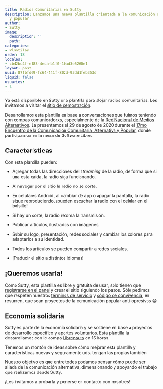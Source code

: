 ```yaml
---
title: Radios Comunitarias en Sutty
description: Lanzamos una nueva plantilla orientada a la comunicación alternativa
  y popular
author:
- Sutty
image:
  description: ''
  path: 
categories:
- Plantilas
order: 18
locales:
- cb42bc4f-ef83-4eca-b1f0-10ad3e5260e1
layout: post
uuid: 87fbfd69-fc64-441f-802d-93dd1feb353d
liquid: false
usuaries:
- 1
---
```




Ya está disponible en Sutty una plantilla para alojar radios comunitarias.  Les invitamos a visitar el [sitio de demostración](https://radio.sutty.nl/).

Desarrollamos esta plantilla en base a conversaciones que fuimos teniendo con compas comunicadorxs, especialmente de la [Red Nacional de Medios Alternativos](https://rnma.org.ar/).  La presentamos el 29 de agosto de 2020 durante el [17mo Encuentro de la Comunicación Comunitaria, Alternativa y Popular](https://www.instagram.com/p/CEdF80hJj5e/), donde participamos en la mesa de Software Libre.

## Características

Con esta plantilla pueden:

* Agregar todas las direcciones del *streaming* de la radio, de forma que si una esta caída, la radio siga funcionando.

* Al navegar por el sitio la radio no se corta.

* En celulares Android, al cambiar de app o apagar la pantalla, la radio sigue reproduciendo, ¡pueden escuchar la radio con el celular en el bolsillo!

* Si hay un corte, la radio retoma la transmisión.

* Publicar artículos, ilustrados con imágenes.

* Subir su logo, presentación, redes sociales y cambiar los colores para adaptarlos a su identidad.

* Todos los artículos se pueden compartir a redes sociales.

* ¡Traducir el sitio a distintos idiomas!

## ¡Queremos usarla!

Como Sutty, esta plantilla es libre y gratuita de usar, solo tienen que [registrarse en el panel](https://panel.sutty.nl/) y crear el sitio siguiendo los pasos.  Sólo pedimos que respeten nuestros [términos de servicio](https://sutty.nl/terminos-de-servicio/) y [código de convivencia](https://sutty.nl/codigo-de-convivencia/), en resumen, que sean proyectos de la comunicación popular anti-opresivos 😁

## Economía solidaria

Sutty es parte de la economía solidaria y se sostiene en base a proyectos de desarrollo específico y aportes voluntarios.  Esta plantilla la desarrollamos con le compa [Librenauta](https://copiona.com/) en 15 horas.

Tenemos un montón de ideas sobre cómo mejorar esta plantilla y características nuevas y seguramente uds. tengan las propias también.

Nuestro objetivo es que entre todes podamos pensar cómo puede ser aliada de la comunicación alternativa, dimensionando y apoyando el trabajo que realizamos desde Sutty.

¡Les invitamos a probarla y ponerse en contacto con nosotres!